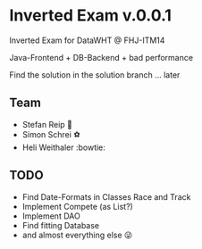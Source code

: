 # Inverted Exam v.0.0.1

Inverted Exam for DataWHT @ FHJ-ITM14

Java-Frontend + DB-Backend + bad performance

Find the solution in the solution branch ... later

## Team
- Stefan Reip :checkered_flag:
- Simon Schrei :soccer:
- Heli Weithaler :bowtie:

## TODO
- Find Date-Formats in Classes Race and Track
- Implement Compete (as List?)
- Implement DAO
- Find fitting Database
- and almost everything else :stuck_out_tongue_winking_eye:

